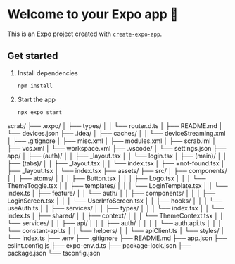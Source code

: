 # Welcome to your Expo app 👋

This is an [Expo](https://expo.dev) project created with [`create-expo-app`](https://www.npmjs.com/package/create-expo-app).

## Get started

1. Install dependencies

   ```bash
   npm install
   ```

2. Start the app

   ```bash
   npx expo start
   ```

scrab/
├── .expo/
│   ├── types/
│   │   └── router.d.ts
│   ├── README.md
│   └── devices.json
├── .idea/
│   ├── caches/
│   │   └── deviceStreaming.xml
│   ├── .gitignore
│   ├── misc.xml
│   ├── modules.xml
│   ├── scrab.iml
│   ├── vcs.xml
│   └── workspace.xml
├── .vscode/
│   └── settings.json
├── app/
│   ├── (auth)/
│   │   ├── _layout.tsx
│   │   └── login.tsx
│   ├── (main)/
│   │   ├── (tabs)/
│   │   ├── _layout.tsx
│   │   └── index.tsx
│   ├── +not-found.tsx
│   ├── _layout.tsx
│   └── index.tsx
├── assets/
├── src/
│   ├── components/
│   │   ├── atoms/
│   │   │   ├── Button.tsx
│   │   │   ├── Logo.tsx
│   │   │   └── ThemeToggle.tsx
│   │   ├── templates/
│   │   │   └── LoginTemplate.tsx
│   │   └── index.ts
│   ├── feature/
│   │   └── auth/
│   │       ├── components/
│   │       │   ├── LoginScreen.tsx
│   │       │   └── UserInfoScreen.tsx
│   │       ├── hooks/
│   │       │   └── useAuth.ts
│   │       ├── services/
│   │       ├── types/
│   │       │   └── index.tsx
│   │       └── index.ts
│   ├── shared/
│   │   ├── context/
│   │   │   └── ThemeContext.tsx
│   │   └── services/
│   │       ├── api/
│   │       │   ├── auth/
│   │       │   │   └── auth.api.ts
│   │       │   └── constant-api.ts
│   │       └── helpers/
│   │           └── apiClient.ts
│   └── styles/
│       └── index.ts
├── .env
├── .gitignore
├── README.md
├── app.json
├── eslint.config.js
├── expo-env.d.ts
├── package-lock.json
├── package.json
└── tsconfig.json